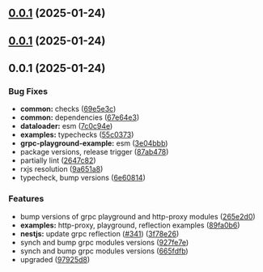 

## [0.0.1](https://github.com/atls/nestjs/compare/@examples/grpc-playground@0.0.1...@examples/grpc-playground@0.0.1) (2025-01-24)






## [0.0.1](https://github.com/atls/nestjs/compare/@examples/grpc-playground@0.0.1...@examples/grpc-playground@0.0.1) (2025-01-24)






## 0.0.1 (2025-01-24)


### Bug Fixes


* **common:** checks ([69e5e3c](https://github.com/atls/nestjs/commit/69e5e3ccab57cffc6200341f3d4a29d581b7411a))
* **common:** dependencies ([67e64e3](https://github.com/atls/nestjs/commit/67e64e3e33c3aa6cff5f40b8d8b62c8569ea84a4))
* **dataloader:** esm ([7c0c94e](https://github.com/atls/nestjs/commit/7c0c94e56f07dd62132e9f240b6d42f570b50bf5))
* **examples:** typechecks ([55c0373](https://github.com/atls/nestjs/commit/55c037357dc7a05c10abd894ddf020895ef6c307))
* **grpc-playground-example:** esm ([3e04bbb](https://github.com/atls/nestjs/commit/3e04bbb18b7327808660552c012f57adff4b0198))
* package versions, release trigger ([87ab478](https://github.com/atls/nestjs/commit/87ab478108401ed17692c4ccf36203cfa014a71e))
* partially lint ([2647c82](https://github.com/atls/nestjs/commit/2647c82b332677d492d1f6793c42272c52f1fb7c))
* rxjs resolution ([9a651a8](https://github.com/atls/nestjs/commit/9a651a8e8cb514f60ffaf82c16ff18cd8822fbde))
* typecheck, bump versions ([6e60814](https://github.com/atls/nestjs/commit/6e60814d040195a205d5c4b3b6bfeca375cb5b31))

### Features


* bump versions of grpc playground and http-proxy modules ([265e2d0](https://github.com/atls/nestjs/commit/265e2d09351872aab84e397690d89800a1c832f8))
* **examples:** http-proxy, playground, reflection examples ([89fa0b6](https://github.com/atls/nestjs/commit/89fa0b607ba6c5d7207224469475e4f5006e233a))
* **nestjs:** update grpc reflection ([#341](https://github.com/atls/nestjs/issues/341)) ([3f78e26](https://github.com/atls/nestjs/commit/3f78e26340b9ba64eab425160e8cea7ba83a3538))
* synch and bump grpc modules versions ([927fe7e](https://github.com/atls/nestjs/commit/927fe7e8a7d7ca139fa54dfc6f3c9781dbe057b8))
* synch and bump grpc modules versions ([665fdfb](https://github.com/atls/nestjs/commit/665fdfba7dc111b2a5fd17c95711f9cfbc08002d))
* upgraded ([97925d8](https://github.com/atls/nestjs/commit/97925d8ba5c1b658abefedc2a8fc2f052ed11d24))


